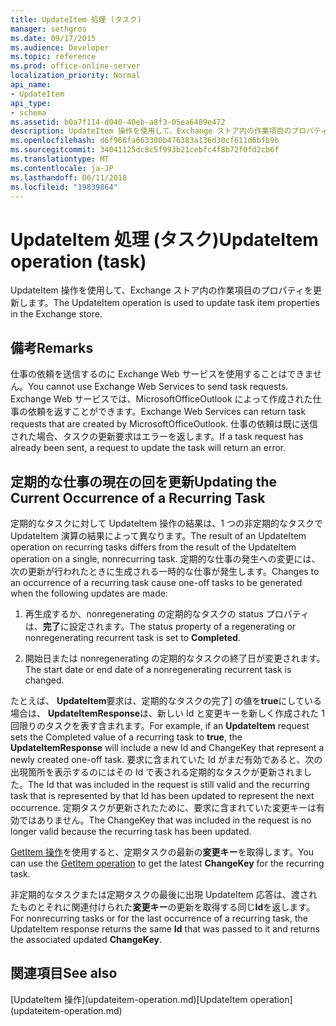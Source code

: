 ```yaml
---
title: UpdateItem 処理 (タスク)
manager: sethgros
ms.date: 09/17/2015
ms.audience: Developer
ms.topic: reference
ms.prod: office-online-server
localization_priority: Normal
api_name:
- UpdateItem
api_type:
- schema
ms.assetid: b0a7f114-d040-40eb-a8f3-05ea6489e472
description: UpdateItem 操作を使用して、Exchange ストア内の作業項目のプロパティを更新します。
ms.openlocfilehash: d6f966fa663300b476383a136d30cf611d6bfb9b
ms.sourcegitcommit: 34041125dc8c5f993b21cebfc4f8b72f0fd2cb6f
ms.translationtype: MT
ms.contentlocale: ja-JP
ms.lasthandoff: 06/11/2018
ms.locfileid: "19839864"
---
```

# <a name="updateitem-operation-task"></a><span data-ttu-id="576b0-103">UpdateItem 処理 (タスク)</span><span class="sxs-lookup"><span data-stu-id="576b0-103">UpdateItem operation (task)</span></span>

<span data-ttu-id="576b0-104">UpdateItem 操作を使用して、Exchange ストア内の作業項目のプロパティを更新します。</span><span class="sxs-lookup"><span data-stu-id="576b0-104">The UpdateItem operation is used to update task item properties in the Exchange store.</span></span>
  
## <a name="remarks"></a><span data-ttu-id="576b0-105">備考</span><span class="sxs-lookup"><span data-stu-id="576b0-105">Remarks</span></span>

<span data-ttu-id="576b0-106">仕事の依頼を送信するのに Exchange Web サービスを使用することはできません。</span><span class="sxs-lookup"><span data-stu-id="576b0-106">You cannot use Exchange Web Services to send task requests.</span></span> <span data-ttu-id="576b0-107">Exchange Web サービスでは、MicrosoftOfficeOutlook によって作成された仕事の依頼を返すことができます。</span><span class="sxs-lookup"><span data-stu-id="576b0-107">Exchange Web Services can return task requests that are created by MicrosoftOfficeOutlook.</span></span> <span data-ttu-id="576b0-108">仕事の依頼は既に送信された場合、タスクの更新要求はエラーを返します。</span><span class="sxs-lookup"><span data-stu-id="576b0-108">If a task request has already been sent, a request to update the task will return an error.</span></span>
  
## <a name="updating-the-current-occurrence-of-a-recurring-task"></a><span data-ttu-id="576b0-109">定期的な仕事の現在の回を更新</span><span class="sxs-lookup"><span data-stu-id="576b0-109">Updating the Current Occurrence of a Recurring Task</span></span>

<span data-ttu-id="576b0-110">定期的なタスクに対して UpdateItem 操作の結果は、1 つの非定期的なタスクで UpdateItem 演算の結果によって異なります。</span><span class="sxs-lookup"><span data-stu-id="576b0-110">The result of an UpdateItem operation on recurring tasks differs from the result of the UpdateItem operation on a single, nonrecurring task.</span></span> <span data-ttu-id="576b0-111">定期的な仕事の発生への変更には、次の更新が行われたときに生成される一時的な仕事が発生します。</span><span class="sxs-lookup"><span data-stu-id="576b0-111">Changes to an occurrence of a recurring task cause one-off tasks to be generated when the following updates are made:</span></span>
  
1. <span data-ttu-id="576b0-112">再生成するか、nonregenerating の定期的なタスクの status プロパティは、**完了**に設定されます。</span><span class="sxs-lookup"><span data-stu-id="576b0-112">The status property of a regenerating or nonregenerating recurrent task is set to **Completed**.</span></span>
    
2. <span data-ttu-id="576b0-113">開始日または nonregenerating の定期的なタスクの終了日が変更されます。</span><span class="sxs-lookup"><span data-stu-id="576b0-113">The start date or end date of a nonregenerating recurrent task is changed.</span></span>
    
<span data-ttu-id="576b0-114">たとえば、 **UpdateItem**要求は、定期的なタスクの完了] の値を**true**にしている場合は、 **UpdateItemResponse**は、新しい Id と変更キーを新しく作成された 1 回限りのタスクを表す含まれます。</span><span class="sxs-lookup"><span data-stu-id="576b0-114">For example, if an **UpdateItem** request sets the Completed value of a recurring task to **true**, the **UpdateItemResponse** will include a new Id and ChangeKey that represent a newly created one-off task.</span></span> <span data-ttu-id="576b0-115">要求に含まれていた Id がまだ有効であると、次の出現箇所を表示するのにはその Id で表される定期的なタスクが更新されました。</span><span class="sxs-lookup"><span data-stu-id="576b0-115">The Id that was included in the request is still valid and the recurring task that is represented by that Id has been updated to represent the next occurrence.</span></span> <span data-ttu-id="576b0-116">定期タスクが更新されたために、要求に含まれていた変更キーは有効ではありません。</span><span class="sxs-lookup"><span data-stu-id="576b0-116">The ChangeKey that was included in the request is no longer valid because the recurring task has been updated.</span></span> 
  
<span data-ttu-id="576b0-117">[GetItem 操作](getitem-operation.md)を使用すると、定期タスクの最新の**変更キー**を取得します。</span><span class="sxs-lookup"><span data-stu-id="576b0-117">You can use the [GetItem operation](getitem-operation.md) to get the latest **ChangeKey** for the recurring task.</span></span> 
  
<span data-ttu-id="576b0-118">非定期的なタスクまたは定期タスクの最後に出現 UpdateItem 応答は、渡されたものとそれに関連付けられた**変更キー**の更新を取得する同じ**Id**を返します。</span><span class="sxs-lookup"><span data-stu-id="576b0-118">For nonrecurring tasks or for the last occurrence of a recurring task, the UpdateItem response returns the same **Id** that was passed to it and returns the associated updated **ChangeKey**.</span></span>
  
## <a name="see-also"></a><span data-ttu-id="576b0-119">関連項目</span><span class="sxs-lookup"><span data-stu-id="576b0-119">See also</span></span>



<span data-ttu-id="576b0-120">
  [UpdateItem 操作](updateitem-operation.md)</span><span class="sxs-lookup"><span data-stu-id="576b0-120">[UpdateItem operation](updateitem-operation.md)</span></span>

